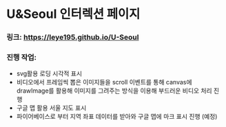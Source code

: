 # U&Seoul 인터렉션 페이지

### 링크: https://leye195.github.io/U-Seoul

### 진행 작업:

- svg활용 로딩 시각적 표시
- 비디오에서 프레임씩 뽑은 이미지들을 scroll 이벤트를 통해 canvas에 drawImage를 활용해 이미지를 그려주는 방식을 이용해 부드러운 비디오 처리 진행
- 구글 맵 활용 서울 지도 표시
- 파이어베이스로 부터 지역 좌표 데이터를 받아와 구글 맵에 마크 표시 진행 (예정)
